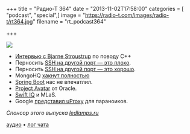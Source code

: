+++
title = "Радио-Т 364"
date = "2013-11-02T17:58:00"
categories = [ "podcast", "special",]
image = "https://radio-t.com/images/radio-t/rt364.jpg"
filename = "rt_podcast364"

+++

![](https://radio-t.com/images/radio-t/rt364.jpg)

* [Интервью с Bjarne Stroustrup](http://electronicdesign.com/dev-tools/interview-bjarne-stroustrup-discusses-c) по поводу C++
* Перносить [SSH на другой порт — это плохо](http://www.adayinthelifeof.nl/2012/03/12/why-putting-ssh-on-another-port-than-22-is-bad-idea/).
* Перносить [SSH на другой порт — это хорошо](http://www.danielmiessler.com/blog/putting-ssh-another-port-good-idea).
* MongoHQ [хакнут полностью](http://security.mongohq.com/notice)
* [Spring Boot](http://spring.io/blog/2013/08/06/spring-boot-simplifying-spring-for-everyone) нас не впечатлил.
* [Project Avatar](http://www.infoq.com/news/2013/09/oracle-unveils-avatar) от Oracle.
* [Swift IQ](http://blog.programmableweb.com/2013/11/01/machine-learning-as-a-service-swift-iq-predicts-the-future/) и MLаS.
* Google [представил uProxy](http://www.engadget.com/2013/10/21/google-ideas-uproxy/) для параноиков.

_Спонсор этого выпуска [ledlamps.ru](http://ledlamps.ru)_

[аудио](https://cdn.radio-t.com/rt_podcast364.mp3) • [лог чата](http://chat.radio-t.com/logs/radio-t-364.html)
<audio src="https://cdn.radio-t.com/rt_podcast364.mp3" preload="none"></audio>
